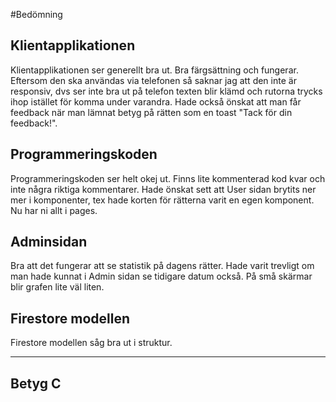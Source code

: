#Bedömning

## Klientapplikationen 
Klientapplikationen ser generellt bra ut. Bra färgsättning och fungerar.
Eftersom den ska användas via telefonen så saknar jag att den inte är responsiv, dvs ser inte bra ut på telefon texten blir klämd och rutorna trycks ihop istället för komma under varandra.
Hade också önskat att man får feedback när man lämnat betyg på rätten som en toast "Tack för din feedback!".

## Programmeringskoden
Programmeringskoden ser helt okej ut. Finns lite kommenterad kod kvar och inte några riktiga kommentarer. Hade önskat sett att User sidan brytits ner mer i komponenter, tex hade korten för rätterna varit en egen komponent. Nu har ni allt i pages.

## Adminsidan
Bra att det fungerar att se statistik på dagens rätter. Hade varit trevligt om man hade kunnat i Admin sidan se tidigare datum också. På små skärmar blir grafen lite väl liten.

## Firestore modellen
Firestore modellen såg bra ut i struktur.

---

## Betyg C
